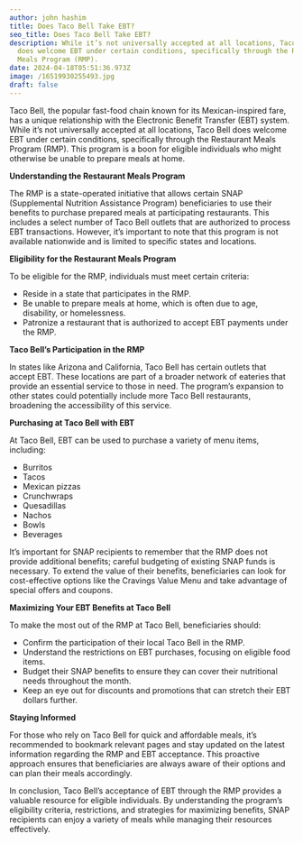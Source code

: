 ```yaml
---
author: john hashim
title: Does Taco Bell Take EBT?
seo_title: Does Taco Bell Take EBT?
description: While it’s not universally accepted at all locations, Taco Bell
  does welcome EBT under certain conditions, specifically through the Restaurant
  Meals Program (RMP).
date: 2024-04-18T05:51:36.973Z
image: /16519930255493.jpg
draft: false
---
```

Taco Bell, the popular fast-food chain known for its Mexican-inspired fare, has a unique relationship with the Electronic Benefit Transfer (EBT) system. While it’s not universally accepted at all locations, Taco Bell does welcome EBT under certain conditions, specifically through the Restaurant Meals Program (RMP). This program is a boon for eligible individuals who might otherwise be unable to prepare meals at home.

**Understanding the Restaurant Meals Program**

The RMP is a state-operated initiative that allows certain SNAP (Supplemental Nutrition Assistance Program) beneficiaries to use their benefits to purchase prepared meals at participating restaurants. This includes a select number of Taco Bell outlets that are authorized to process EBT transactions. However, it’s important to note that this program is not available nationwide and is limited to specific states and locations.

**Eligibility for the Restaurant Meals Program**

To be eligible for the RMP, individuals must meet certain criteria:

* Reside in a state that participates in the RMP.
* Be unable to prepare meals at home, which is often due to age, disability, or homelessness.
* Patronize a restaurant that is authorized to accept EBT payments under the RMP.

**Taco Bell’s Participation in the RMP**

In states like Arizona and California, Taco Bell has certain outlets that accept EBT. These locations are part of a broader network of eateries that provide an essential service to those in need. The program’s expansion to other states could potentially include more Taco Bell restaurants, broadening the accessibility of this service.

**Purchasing at Taco Bell with EBT**

At Taco Bell, EBT can be used to purchase a variety of menu items, including:

* Burritos
* Tacos
* Mexican pizzas
* Crunchwraps
* Quesadillas
* Nachos
* Bowls
* Beverages

It’s important for SNAP recipients to remember that the RMP does not provide additional benefits; careful budgeting of existing SNAP funds is necessary. To extend the value of their benefits, beneficiaries can look for cost-effective options like the Cravings Value Menu and take advantage of special offers and coupons.

**Maximizing Your EBT Benefits at Taco Bell**

To make the most out of the RMP at Taco Bell, beneficiaries should:

* Confirm the participation of their local Taco Bell in the RMP.
* Understand the restrictions on EBT purchases, focusing on eligible food items.
* Budget their SNAP benefits to ensure they can cover their nutritional needs throughout the month.
* Keep an eye out for discounts and promotions that can stretch their EBT dollars further.

**Staying Informed**

For those who rely on Taco Bell for quick and affordable meals, it’s recommended to bookmark relevant pages and stay updated on the latest information regarding the RMP and EBT acceptance. This proactive approach ensures that beneficiaries are always aware of their options and can plan their meals accordingly.

In conclusion, Taco Bell’s acceptance of EBT through the RMP provides a valuable resource for eligible individuals. By understanding the program’s eligibility criteria, restrictions, and strategies for maximizing benefits, SNAP recipients can enjoy a variety of meals while managing their resources effectively.